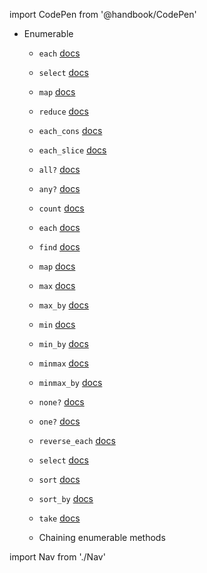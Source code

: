 import CodePen from '@handbook/CodePen'

- Enumerable

  - `each` [docs](https://devdocs.io/ruby~2.5/enumerator#method-i-each)
  - `select` [docs](https://devdocs.io/ruby~2.5/enumerable#method-i-select)
  - `map` [docs](https://devdocs.io/ruby~2.5/enumerable#method-i-map)
  - `reduce` [docs](https://devdocs.io/ruby~2.5/enumerable#method-i-reduce)
  - `each_cons` [docs](https://devdocs.io/ruby~2.5/enumerable#method-i-each_cons)
  - `each_slice` [docs](https://devdocs.io/ruby~2.5/enumerable#method-i-each_slice)
  - `all?` [docs](https://devdocs.io/ruby~2.5/enumerable#method-i-all-3F)
  - `any?` [docs](https://devdocs.io/ruby~2.5/enumerable#method-i-any-3F)
  - `count` [docs](https://devdocs.io/ruby~2.5/enumerable#method-i-count)
  - `each` [docs](https://devdocs.io/ruby~2.5/enumerator#method-i-each)
  - `find` [docs](https://devdocs.io/ruby~2.5/encoding#method-c-find)
  - `map` [docs](https://devdocs.io/ruby~2.5/enumerable#method-i-map)
  - `max` [docs](https://devdocs.io/ruby~2.5/enumerable#method-i-max)
  - `max_by` [docs](https://devdocs.io/ruby~2.5/enumerable#method-i-max_by)
  - `min` [docs](https://devdocs.io/ruby~2.5/enumerable#method-i-min)
  - `min_by` [docs](https://devdocs.io/ruby~2.5/enumerable#method-i-min_by)
  - `minmax` [docs](https://devdocs.io/ruby~2.5/enumerable#method-i-minmax)
  - `minmax_by` [docs](https://devdocs.io/ruby~2.5/enumerable#method-i-minmax_by)
  - `none?` [docs](https://devdocs.io/ruby~2.5/enumerable#method-i-none-3F)
  - `one?` [docs](https://devdocs.io/ruby~2.5/enumerable#method-i-one-3F)
  - `reverse_each` [docs](https://devdocs.io/ruby~2.5/enumerable#method-i-reverse_each)
  - `select` [docs](https://devdocs.io/ruby~2.5/enumerable#method-i-select)
  - `sort` [docs](https://devdocs.io/ruby~2.5/enumerable#method-i-sort)
  - `sort_by` [docs](https://devdocs.io/ruby~2.5/enumerable#method-i-sort_by)
  - `take` [docs](https://devdocs.io/ruby~2.5/enumerable#method-i-take)

  - Chaining enumerable methods

import Nav from './Nav'

<Nav/>
